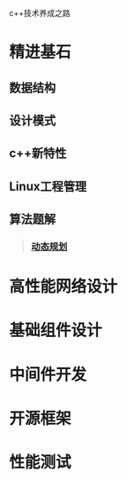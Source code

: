 c++技术养成之路

# 精进基石
## 数据结构
## 设计模式
## c++新特性
## Linux工程管理
## 算法题解

> ### [动态规划](file)


# 高性能网络设计

# 基础组件设计

# 中间件开发

# 开源框架

# 性能测试
